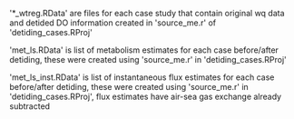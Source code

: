 
'*_wtreg.RData' are files for each case study that contain original wq data and detided DO information created in 'source_me.r' of 'detiding_cases.RProj'

'met_ls.RData' is list of metabolism estimates for each case before/after detiding, these were created using 'source_me.r' in 'detiding_cases.RProj'

'met_ls_inst.RData' is list of instantaneous flux estimates for each case before/after detiding, these were created using 'source_me.r' in 'detiding_cases.RProj', flux estimates have air-sea gas exchange already subtracted
